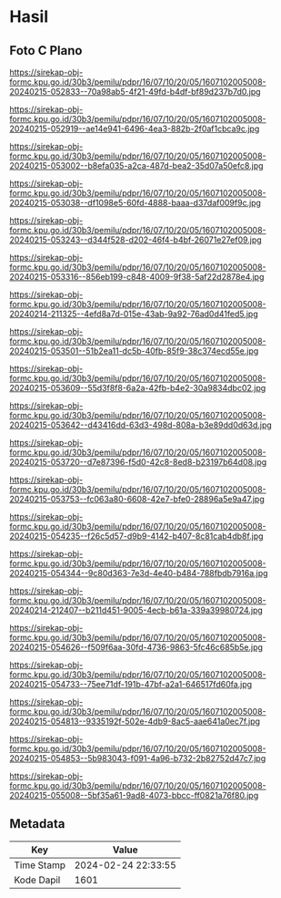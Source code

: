 # Hasil

## Foto C Plano

https://sirekap-obj-formc.kpu.go.id/30b3/pemilu/pdpr/16/07/10/20/05/1607102005008-20240215-052833--70a98ab5-4f21-49fd-b4df-bf89d237b7d0.jpg

https://sirekap-obj-formc.kpu.go.id/30b3/pemilu/pdpr/16/07/10/20/05/1607102005008-20240215-052919--ae14e941-6496-4ea3-882b-2f0af1cbca9c.jpg

https://sirekap-obj-formc.kpu.go.id/30b3/pemilu/pdpr/16/07/10/20/05/1607102005008-20240215-053002--b8efa035-a2ca-487d-bea2-35d07a50efc8.jpg

https://sirekap-obj-formc.kpu.go.id/30b3/pemilu/pdpr/16/07/10/20/05/1607102005008-20240215-053038--df1098e5-60fd-4888-baaa-d37daf009f9c.jpg

https://sirekap-obj-formc.kpu.go.id/30b3/pemilu/pdpr/16/07/10/20/05/1607102005008-20240215-053243--d344f528-d202-46f4-b4bf-26071e27ef09.jpg

https://sirekap-obj-formc.kpu.go.id/30b3/pemilu/pdpr/16/07/10/20/05/1607102005008-20240215-053316--856eb199-c848-4009-9f38-5af22d2878e4.jpg

https://sirekap-obj-formc.kpu.go.id/30b3/pemilu/pdpr/16/07/10/20/05/1607102005008-20240214-211325--4efd8a7d-015e-43ab-9a92-76ad0d41fed5.jpg

https://sirekap-obj-formc.kpu.go.id/30b3/pemilu/pdpr/16/07/10/20/05/1607102005008-20240215-053501--51b2ea11-dc5b-40fb-85f9-38c374ecd55e.jpg

https://sirekap-obj-formc.kpu.go.id/30b3/pemilu/pdpr/16/07/10/20/05/1607102005008-20240215-053609--55d3f8f8-6a2a-42fb-b4e2-30a9834dbc02.jpg

https://sirekap-obj-formc.kpu.go.id/30b3/pemilu/pdpr/16/07/10/20/05/1607102005008-20240215-053642--d43416dd-63d3-498d-808a-b3e89dd0d63d.jpg

https://sirekap-obj-formc.kpu.go.id/30b3/pemilu/pdpr/16/07/10/20/05/1607102005008-20240215-053720--d7e87396-f5d0-42c8-8ed8-b23197b64d08.jpg

https://sirekap-obj-formc.kpu.go.id/30b3/pemilu/pdpr/16/07/10/20/05/1607102005008-20240215-053753--fc063a80-6608-42e7-bfe0-28896a5e9a47.jpg

https://sirekap-obj-formc.kpu.go.id/30b3/pemilu/pdpr/16/07/10/20/05/1607102005008-20240215-054235--f26c5d57-d9b9-4142-b407-8c81cab4db8f.jpg

https://sirekap-obj-formc.kpu.go.id/30b3/pemilu/pdpr/16/07/10/20/05/1607102005008-20240215-054344--9c80d363-7e3d-4e40-b484-788fbdb7916a.jpg

https://sirekap-obj-formc.kpu.go.id/30b3/pemilu/pdpr/16/07/10/20/05/1607102005008-20240214-212407--b211d451-9005-4ecb-b61a-339a39980724.jpg

https://sirekap-obj-formc.kpu.go.id/30b3/pemilu/pdpr/16/07/10/20/05/1607102005008-20240215-054626--f509f6aa-30fd-4736-9863-5fc46c685b5e.jpg

https://sirekap-obj-formc.kpu.go.id/30b3/pemilu/pdpr/16/07/10/20/05/1607102005008-20240215-054733--75ee71df-191b-47bf-a2a1-646517fd60fa.jpg

https://sirekap-obj-formc.kpu.go.id/30b3/pemilu/pdpr/16/07/10/20/05/1607102005008-20240215-054813--9335192f-502e-4db9-8ac5-aae641a0ec7f.jpg

https://sirekap-obj-formc.kpu.go.id/30b3/pemilu/pdpr/16/07/10/20/05/1607102005008-20240215-054853--5b983043-f091-4a96-b732-2b82752d47c7.jpg

https://sirekap-obj-formc.kpu.go.id/30b3/pemilu/pdpr/16/07/10/20/05/1607102005008-20240215-055008--5bf35a61-9ad8-4073-bbcc-ff0821a76f80.jpg


## Metadata

| Key        | Value               |
| ---------- | ------------------- |
| Time Stamp | 2024-02-24 22:33:55 |
| Kode Dapil | 1601                |



